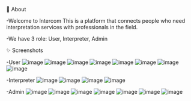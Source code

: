 🌟 About

-Welcome to Intercom This is a platform that connects people who need interpretation services with professionals in the field.

-We have 3 role: User, Interpreter, Admin

✨ Screenshots

-User
![image](https://github.com/user-attachments/assets/f5efa6fa-f36a-4a53-9f32-3aa579d53e55)
![image](https://github.com/user-attachments/assets/f8046e00-6146-409d-823f-efbedecab17b)
![image](https://github.com/user-attachments/assets/fa059ab2-37e1-48e5-ba42-e25cc6f7364f)
![image](https://github.com/user-attachments/assets/3cf59c67-57ad-47b5-8703-11e65298c6bd)
![image](https://github.com/user-attachments/assets/9655b11b-088c-4480-9598-e31c1c4eead9)
![image](https://github.com/user-attachments/assets/e14c3242-ce41-433f-bc14-7f07dd914b1a)
![image](https://github.com/user-attachments/assets/0d067955-bc85-4ec2-94f8-8acae074c1bc)
![image](https://github.com/user-attachments/assets/85d95848-8223-4707-ba24-6504fb92e0ce)

-Interpreter
![image](https://github.com/user-attachments/assets/1e5ed964-0760-4338-bf66-01553defa6a3)
![image](https://github.com/user-attachments/assets/00e7c050-8ecf-4c35-acbc-0ba680afb304)
![image](https://github.com/user-attachments/assets/f1a0a7a3-b8b9-4b4e-b831-03622dd6833b)
![image](https://github.com/user-attachments/assets/a331788a-9ca6-4c9f-99a9-dc4f537ee938)

-Admin
![image](https://github.com/user-attachments/assets/a6041267-e492-4fc3-b6c0-abe347269c39)
![image](https://github.com/user-attachments/assets/d93103a6-580f-4939-92c0-7e5c7a07e008)
![image](https://github.com/user-attachments/assets/56279316-df69-4fe3-a6cd-b9eca196f348)
![image](https://github.com/user-attachments/assets/45f1acbe-cab6-43e5-acc2-0a189bb90a33)
![image](https://github.com/user-attachments/assets/3db8bc2b-cfcb-4a52-8c52-45b464ee8d3f)
![image](https://github.com/user-attachments/assets/02c36850-f070-4b8c-a8ae-b869a25e9ad9)
![image](https://github.com/user-attachments/assets/038b656d-7360-4fe7-9bef-b8c5518b3273)
